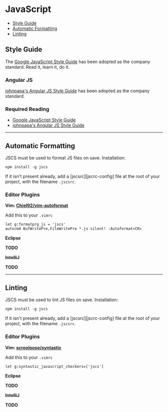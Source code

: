 # JavaScript

 - [Style Guide](#style-guide)
 - [Automatic Formatting](#automatic-formatting)
 - [Linting](#linting)

## Style Guide

The [Google JavaScript Style Guide][google-style-guide] has been adopted as the company standard. Read it, learn it, do it.

### Angular JS

[johnpapa's Angular JS Style Guide][angular-style-guide] has been adopted as the company standard.  

### Required Reading

 - [Google JavaScript Style Guide][google-style-guide]
 - [johnpapa's Angular JS Style Guide][angular-style-guide]

[google-style-guide]: http://google-styleguide.googlecode.com/svn/trunk/javascriptguide.xml
[angular-style-guide]: https://github.com/johnpapa/angular-styleguide

- - -

## Automatic Formatting

JSCS must be used to format JS files on save. Installation:

`npm install -g jscs`

If it isn't present already, add a [jscsrc][jscrc-config] file at the root of your project, with the filename `.jscsrc`.

### Editor Plugins

**Vim: [Chiel92/vim-autoformat][vim-autoformat]**

Add this to your `.vimrc`

```VimL
let g:formatprg_js = 'jscs'
autocmd BufWritePre,FileWritePre *.js silent! :Autoformat<CR>
```

**Eclipse**

**TODO**

**IntelliJ**

**TODO**

[vim-autoformat]: https://github.com/Chiel92/vim-autoformat

- - -

## Linting

JSCS must be used to lint JS files on save. Installation:

`npm install -g jscs`

If it isn't present already, add a [jscsrc][jscrc-config] file at the root of your project, with the filename `.jscsrc`.

### Editor Plugins

**Vim: [scrooloose/syntastic][syntastic]**

Add this to your `.vimrc`

```VimL
let g:syntastic_javascript_checkers=['jscs']
```

**Eclipse**

**TODO**

**IntelliJ**

**TODO**

[syntastic]: https://github.com/scrooloose/syntastic
[jscs-config]: https://github.com/solnetdigital/standards-and-tooling/blob/master/javascript/config/jscs.json
